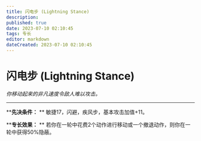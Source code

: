 ```yaml
---
title: 闪电步 (Lightning Stance)
description: 
published: true
date: 2023-07-10 02:10:45
tags: 专长
editor: markdown
dateCreated: 2023-07-10 02:10:45
---
```


# 闪电步 (Lightning Stance)

_你移动起来的非凡速度令敌人难以攻击。_

* * *

****先决条件：** ** 敏捷17，闪避，疾风步，基本攻击加值+11。

****专长效果：** ** 若你在一轮中花费2个动作进行移动或一个撤退动作，则你在一轮中获得50%隐蔽。

